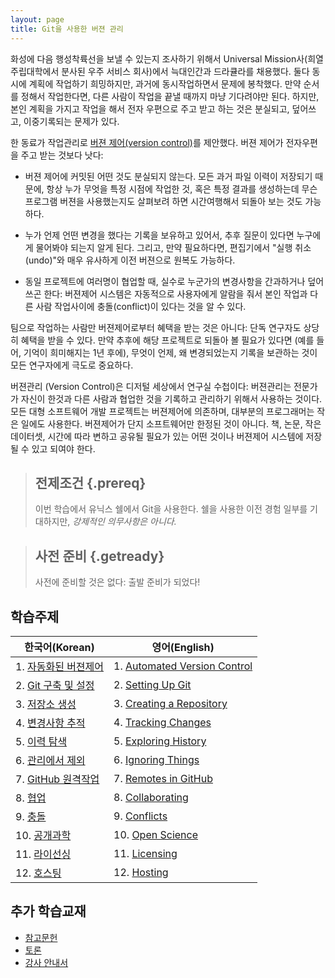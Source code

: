 ```yaml
---
layout: page
title: Git을 사용한 버젼 관리
---
```


화성에 다음 행성착륙선을 보낼 수 있는지 조사하기 위해서 Universal Mission사(희열 주립대학에서 분사된 우주 서비스 회사)에서 늑대인간과 드라큘라를 채용했다.
둘다 동시에 계획에 작업하기 희밍하지만, 과거에 동시작업하면서 문제에 봉착했다.
만약 순서를 정해서 작업한다면, 다른 사람이 작업을 끝낼 때까지 마냥 기다려야만 된다.
하지만, 본인 계획을 가지고 작업을 해서 전자 우편으로 주고 받고 하는 것은 
분실되고, 덮어쓰고, 이중기록되는 문제가 있다.

한 동료가 작업관리로 [버젼 제어(version control)](reference.html#version-control)를 제안했다.
버젼 제어가 전자우편을 주고 받는 것보다 낫다:

*   버젼 제어에 커밋된 어떤 것도 분실되지 않는다. 모든 과거 파일 이력이 저장되기 때문에,
    항상 누가 무엇을 특정 시점에 작업한 것, 혹은 특정 결과를 생성하는데 무슨 프로그램 버젼을 사용했는지도 
    살펴보려 하면 시간여행해서 되돌아 보는 것도 가능하다.

*   누가 언제 언떤 변경을 했다는 기록을 보유하고 있어서, 추후 질문이 있다면 누구에게 물어봐야 되는지 알게 된다.
    그리고, 만약 필요하다면, 편집기에서 "실행 취소(undo)"와 매우 유사하게 이전 버젼으로 원복도 가능하다.

*   동일 프로젝트에 여러명이 협업할 때, 실수로 누군가의 변경사항을 간과하거나 덮어쓰곤 한다:
    버젼제어 시스템은 자동적으로 사용자에게 알람을 줘서 본인 작업과 다른 사람 작업사이에 충돌(conflict)이 있다는 것을 알 수 있다.

팀으로 작업하는 사람만 버젼제어로부터 혜택을 받는 것은 아니다: 
단독 연구자도 상당히 혜택을 받을 수 있다. 만약 추후에 해당 프로젝트로 되돌아 볼 필요가 있다면 (예를 들어, 기억이 희미해지는 1년 후에),
무엇이 언제, 왜 변경되었는지 기록을 보관하는 것이 모든 연구자에게 극도로 중요하다.

버젼관리 (Version Control)은 디저털 세상에서 연구실 수첩이다:
버젼관리는 전문가가 자신이 한것과 다른 사람과 협업한 것을 기록하고 관리하기 위해서 사용하는 것이다. 
모든 대형 소프트웨어 개발 프로젝트는 버젼제어에 의존하며, 
대부분의 프로그래머는 작은 일에도 사용한다. 
버젼제어가 단지 소프트웨어만 한정된 것이 아니다. 
책, 논문, 작은 데이터셋, 시간에 따라 변하고 공유될 필요가 있는 어떤 것이나 버젼제어 시스템에 저장될 수 있고 되여야 한다.

> ## 전제조건 {.prereq}
>
> 이번 학습에서 유닉스 쉘에서 Git을 사용한다.
> 쉘을 사용한 이전 경험 일부를 기대하지만, *강제적인 의무사항은 아니다.*

> ## 사전 준비 {.getready}
>
> 사전에 준비할 것은 없다: 출발 준비가 되었다!

## 학습주제
|   한국어(Korean)      |    영어(English)            |
|------------------------|---------------------------|
|1.  [자동화된 버젼제어](01-basics-kr.html)             | 1.  [Automated Version Control](01-basics.html)   |
|2.  [Git 구축 및 설정](02-setup-kr.html)                | 2.  [Setting Up Git](02-setup.html)                            |
|3.  [저장소 생성](03-create-kr.html)                      | 3.  [Creating a Repository](03-create.html)             |
|4.  [변경사항 추적](04-changes-kr.html)               | 4.  [Tracking Changes](04-changes.html)              |
|5.  [이력 탐색](05-history-kr.html)                       | 5.  [Exploring History](05-history.html)                     |
|6.  [관리에서 제외](06-ignore-kr.html)                   | 6.  [Ignoring Things](06-ignore.html)                        |
|7.  [GitHub 원격작업](07-github-kr.html)             | 7.  [Remotes in GitHub](07-github.html)                  |
|8.  [협업](08-collab-kr.html)                                 | 8.  [Collaborating](08-collab.html)                            |
|9.  [충돌](09-conflict-kr.html)                               | 9.  [Conflicts](09-conflict.html)                                 |
|10. [공개과학](10-open-kr.html)                           | 10. [Open Science](10-open.html)                          |
|11. [라이선싱](11-licensing-kr.html)                    | 11. [Licensing](11-licensing.html)                            |
|12. [호스팅](12-hosting-kr.html)                            | 12. [Hosting](12-hosting.html)                                 |
















 
## 추가 학습교재       

*   [참고문헌](reference.html)
*   [토론](discussion.html)
*   [강사 안내서](instructors.html)
